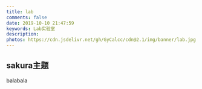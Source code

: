 ```yaml
---
title: lab
comments: false
date: 2019-10-10 21:47:59
keywords: Lab实验室
description: 
photos: https://cdn.jsdelivr.net/gh/GyCalcc/cdn@2.1/img/banner/lab.jpg
---
```


## sakura主题
balabala